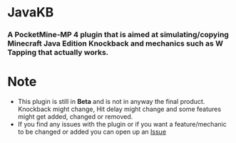 # JavaKB
### A **PocketMine-MP 4** plugin that is aimed at simulating/copying **Minecraft Java Edition Knockback** and mechanics such as **W Tapping** that actually works.

# Note
- This plugin is still in **Beta** and is not in anyway the final product. Knockback might change, Hit delay might change and some features might get added, changed or removed.
- If you find any issues with the plugin or if you want a feature/mechanic to be changed or added you can open up an [Issue](https://github.com/Phqzing/JavaKB/issues)
